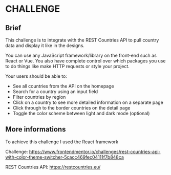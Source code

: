 # CHALLENGE
## Brief

This challenge is to integrate with the REST Countries API to pull country data and display it like in the designs.

You can use any JavaScript framework/library on the front-end such as React or Vue. You also have complete control over which packages you use to do things like make HTTP requests or style your project.

Your users should be able to:

- See all countries from the API on the homepage
- Search for a country using an input field
- Filter countries by region
- Click on a country to see more detailed information on a separate page
- Click through to the border countries on the detail page
- Toggle the color scheme between light and dark mode (optional)

## More informations

To achieve this challenge I used the React framework

Challenge: https://www.frontendmentor.io/challenges/rest-countries-api-with-color-theme-switcher-5cacc469fec04111f7b848ca

REST Countries API: https://restcountries.eu/